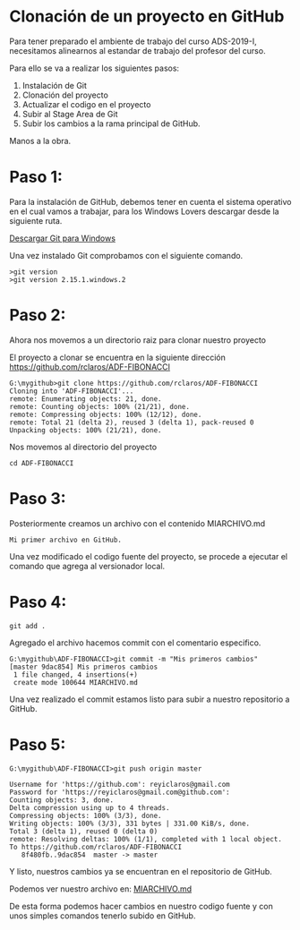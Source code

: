 
# Clonación de un proyecto en GitHub

Para tener preparado el ambiente de trabajo del curso ADS-2019-I, necesitamos alinearnos al estandar de trabajo del profesor del curso.

Para ello se va a realizar los siguientes pasos:

1. Instalación de Git
2. Clonación del proyecto
3. Actualizar el codigo en el proyecto
4. Subir al Stage Area de Git
5. Subir los cambios a la rama principal de GitHub.

Manos a la obra.

# Paso 1:
Para la instalación de GitHub, debemos tener en cuenta el sistema operativo en el cual vamos a trabajar, para los Windows Lovers
descargar desde la siguiente ruta.

[Descargar Git para Windows](https://git-scm.com/download/win)

Una vez instalado Git comprobamos con el siguiente comando.
```
>git version
>git version 2.15.1.windows.2
```

# Paso 2:

Ahora nos movemos a un directorio raiz para clonar nuestro proyecto

El proyecto a clonar se encuentra en la siguiente dirección
https://github.com/rclaros/ADF-FIBONACCI
```
G:\mygithub>git clone https://github.com/rclaros/ADF-FIBONACCI
Cloning into 'ADF-FIBONACCI'...
remote: Enumerating objects: 21, done.
remote: Counting objects: 100% (21/21), done.
remote: Compressing objects: 100% (12/12), done.
remote: Total 21 (delta 2), reused 3 (delta 1), pack-reused 0
Unpacking objects: 100% (21/21), done.

```
Nos movemos al directorio del proyecto
```
cd ADF-FIBONACCI
```
# Paso 3:
Posteriormente creamos un archivo con el contenido MIARCHIVO.md
```
Mi primer archivo en GitHub.
```
Una vez modificado el codigo fuente del proyecto, se procede a ejecutar el comando que agrega al versionador local.

# Paso 4:
```
git add .
```
Agregado el archivo hacemos commit con el comentario especifico.

```
G:\mygithub\ADF-FIBONACCI>git commit -m "Mis primeros cambios"
[master 9dac854] Mis primeros cambios
 1 file changed, 4 insertions(+)
 create mode 100644 MIARCHIVO.md
```

Una vez realizado el commit estamos listo para subir a nuestro repositorio a GitHub.
# Paso 5:
```
G:\mygithub\ADF-FIBONACCI>git push origin master

Username for 'https://github.com': reyiclaros@gmail.com
Password for 'https://reyiclaros@gmail.com@github.com':
Counting objects: 3, done.
Delta compression using up to 4 threads.
Compressing objects: 100% (3/3), done.
Writing objects: 100% (3/3), 331 bytes | 331.00 KiB/s, done.
Total 3 (delta 1), reused 0 (delta 0)
remote: Resolving deltas: 100% (1/1), completed with 1 local object.
To https://github.com/rclaros/ADF-FIBONACCI
   8f480fb..9dac854  master -> master
```
Y listo, nuestros cambios ya se encuentran en el repositorio de GitHub.

Podemos ver nuestro archivo en:
[MIARCHIVO.md](https://github.com/rclaros/ADF-FIBONACCI/blob/master/MIARCHIVO.md)

De esta forma podemos hacer cambios en nuestro codigo fuente y con unos simples comandos tenerlo subido en GitHub.


